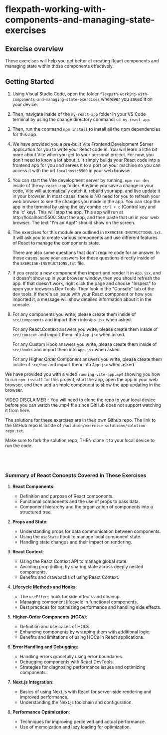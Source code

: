 
# flexpath-working-with-components-and-managing-state-exercises

## Exercise overview

These exercises will help you get better at creating React components
and managing state within those components effectively.


## Getting Started


1. Using Visual Studio Code, open the folder 
   `flexpath-working-with-components-and-managing-state-exercises` 
   wherever you saved it on your device. 
2. Then, navigate inside of the `my-react-app` folder in your VS Code terminal
   by using the change directory command: `cd my-react-app`
3. Then, run the command `npm install` to install all the npm dependencies
   for this app.
4. We have provided you a pre-built Vite Frontend Development Server application
   for you to write your React code in. You will learn a little bit more about
   Vite when you get to your personal project. For now, you don't need to 
   know a lot about it. It simply builds your React code into a frontend app
   for you and serves it to a port on your machine so you can access it 
   with the url `localhost:5500` in your web browser.
5. You can start the Vite development server by running: `npm run dev` inside
   of the `my-react-app` folder.
   Anytime you save a change in your code, Vite will automatically catch it,
   rebuild your app, and live update it in your browser. In most cases, there 
   is NO need for you to refresh your web browser to see the changes you made
   in the app. You can stop the app in the terminal by using the key combo
   `ctrl + c` (Control key and the 'c' key). This will stop the app. 
   This app will run at http://localhost:5500. 
   Start the app, and then paste that url in your web browser. 
   The text "I'm an App!" should show on the screen.
6. The exercises for this module are outlined in `EXERCISE-INSTRUCTIONS.txt`.
   It will ask you to create various components and use different features of
   React to manage the components state. 

   There are also some questions that don't require code for an answer. In those
   cases, save your answers for these questions directly inside of the 
   `EXERCISE-INSTRUCTIONS.txt` file.
7. If you create a new component then import and render it in `App.jsx`,
   and it doesn't show up in your browser window, then you should refresh the app.
   If that doesn't work, right click the page and choose "Inspect" to open
   your browsers Dev Tools. Then look in the "Console" tab of the dev tools.
   If there's an issue with your React component or how you imported it,
   a message will show detailed information about it in the console.
8. For any components you write, please create them inside of `src/components` and
   import them into `App.jsx` when asked.

   For any React.Context answers you write, please create them 
   inside of `src/context` and import them into `App.jsx` when asked.

   For any Custom Hook answers you write, please create them 
   inside of `src/hooks` and import them into `App.jsx` when asked.

   For any Higher Order Component answers you write, please create them 
   inside of `src/hoc` and import them into `App.jsx` when asked.


We have provided you with a video `running-vite-app.mp4` showing you how to 
run `npm install` for this project, start the app, open the app in your 
web browser, and then add a simple component to show the app updating in 
the browser. 

VIDEO DISCLAIMER - You will need to clone the repo to your local device before
you can watch the .mp4 file since GitHub does not support watching it from here.
                                     
The solutions for these exercises are in their own Github repo.
The link to the GitHub repo is inside of `/solution/exercise-solutions/solution-repo.txt`.

Make sure to fork the solution repo, THEN clone it to your local device to run the code.


&nbsp;
---

### Summary of React Concepts Covered in These Exercises

1. **React Components**:
    
    - Definition and purpose of React components.
    - Functional components and the use of props to pass data.
    - Component hierarchy and the organization of components into a structured tree.
2. **Props and State**:
    
    - Understanding props for data communication between components.
    - Using the `useState` hook to manage local component state.
    - Handling state changes and their impact on rendering.
3. **React Context**:
    
    - Using the React Context API to manage global state.
    - Avoiding prop drilling by sharing state across deeply nested components.
    - Benefits and drawbacks of using React Context.
4. **Lifecycle Methods and Hooks**:
    
    - The `useEffect` hook for side effects and cleanup.
    - Managing component lifecycle in functional components.
    - Best practices for optimizing performance and handling side effects.
5. **Higher-Order Components (HOCs)**:
    
    - Definition and use cases of HOCs.
    - Enhancing components by wrapping them with additional logic.
    - Benefits and limitations of using HOCs in React applications.
6. **Error Handling and Debugging**:
    
    - Handling errors gracefully using error boundaries.
    - Debugging components with React DevTools.
    - Strategies for diagnosing performance issues and optimizing components.
7. **Next.js Integration**:
    
    - Basics of using Next.js with React for server-side rendering and improved performance.
    - Understanding the Next.js toolchain and configuration.
8. **Performance Optimization**:
    
    - Techniques for improving perceived and actual performance.
    - Use of memoization and lazy loading for optimization.
